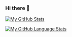 ### Hi there 👋

<!--
**rosshaydenkelly/rosshaydenkelly** is a ✨ _special_ ✨ repository because its `README.md` (this file) appears on your GitHub profile.

Here are some ideas to get you started:

- 🔭 I’m currently working on ...
- 🌱 I’m currently learning ...
- 👯 I’m looking to collaborate on ...
- 🤔 I’m looking for help with ...
- 💬 Ask me about ...
- 📫 How to reach me: ...
- 😄 Pronouns: ...
- ⚡ Fun fact: ...
-->

[![My GitHub Stats](https://github-readme-stats.vercel.app/api/?username=rosshaydenkelly&count_private=true&theme=default_repocard&showicons=true&&count_private=true)]()

[![My GitHub Language Stats](https://github-readme-stats.vercel.app/api/top-langs/?username=rosshaydenkelly&langs_count=5&theme=default_repocard&&count_private=true)]()
